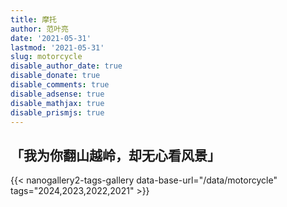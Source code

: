 ```yaml
---
title: 摩托
author: 范叶亮
date: '2021-05-31'
lastmod: '2021-05-31'
slug: motorcycle
disable_author_date: true
disable_donate: true
disable_comments: true
disable_adsense: true
disable_mathjax: true
disable_prismjs: true
---
```


<h2 class="center no-anchor"> 「我为你翻山越岭，却无心看风景」</h2>

{{< nanogallery2-tags-gallery data-base-url="/data/motorcycle" tags="2024,2023,2022,2021" >}}
